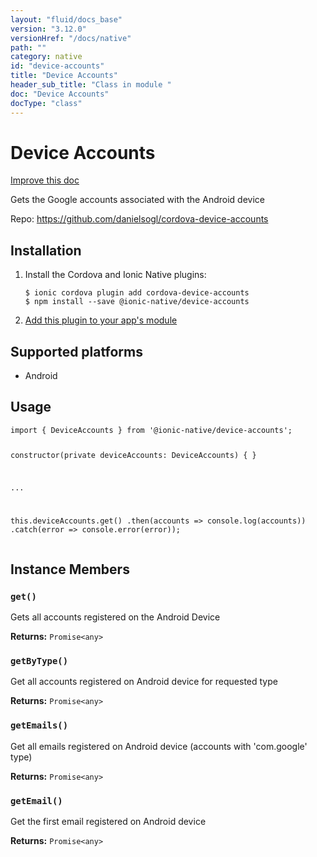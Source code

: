 ```yaml
---
layout: "fluid/docs_base"
version: "3.12.0"
versionHref: "/docs/native"
path: ""
category: native
id: "device-accounts"
title: "Device Accounts"
header_sub_title: "Class in module "
doc: "Device Accounts"
docType: "class"
---
```


<h1 class="api-title">Device Accounts</h1>

<a class="improve-v2-docs" href="http://github.com/ionic-team/ionic-native/edit/master/src/@ionic-native/plugins/device-accounts/index.ts#L1">
  Improve this doc
</a>






<p>Gets the Google accounts associated with the Android device</p>


<p>Repo:
  <a href="https://github.com/danielsogl/cordova-device-accounts">
    https://github.com/danielsogl/cordova-device-accounts
  </a>
</p>


<h2>Installation</h2>
<ol class="installation">
  <li>Install the Cordova and Ionic Native plugins:<br>
    <pre><code class="nohighlight">$ ionic cordova plugin add cordova-device-accounts
$ npm install --save @ionic-native/device-accounts
</code></pre>
  </li>
  <li><a href="https://ionicframework.com/docs/native/#Add_Plugins_to_Your_App_Module">Add this plugin to your app's module</a></li>
</ol>



<h2>Supported platforms</h2>
<ul>
  <li>Android</li>
</ul>






<h2>Usage</h2>
<pre><code class="lang-typescript">import { DeviceAccounts } from &#39;@ionic-native/device-accounts&#39;;

constructor(private deviceAccounts: DeviceAccounts) { }

...

this.deviceAccounts.get()
  .then(accounts =&gt; console.log(accounts))
  .catch(error =&gt; console.error(error));
</code></pre>








<h2>Instance Members</h2>
<h3><a class="anchor" name="get" href="#get"></a><code>get()</code></h3>


Gets all accounts registered on the Android Device


<div class="return-value" markdown="1">
  <i class="icon ion-arrow-return-left"></i>
  <b>Returns:</b> <code>Promise&lt;any&gt;</code> 
</div><h3><a class="anchor" name="getByType" href="#getByType"></a><code>getByType()</code></h3>


Get all accounts registered on Android device for requested type


<div class="return-value" markdown="1">
  <i class="icon ion-arrow-return-left"></i>
  <b>Returns:</b> <code>Promise&lt;any&gt;</code> 
</div><h3><a class="anchor" name="getEmails" href="#getEmails"></a><code>getEmails()</code></h3>


Get all emails registered on Android device (accounts with 'com.google' type)


<div class="return-value" markdown="1">
  <i class="icon ion-arrow-return-left"></i>
  <b>Returns:</b> <code>Promise&lt;any&gt;</code> 
</div><h3><a class="anchor" name="getEmail" href="#getEmail"></a><code>getEmail()</code></h3>


Get the first email registered on Android device


<div class="return-value" markdown="1">
  <i class="icon ion-arrow-return-left"></i>
  <b>Returns:</b> <code>Promise&lt;any&gt;</code> 
</div>





